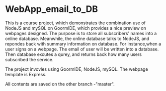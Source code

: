 # WebApp_email_to_DB
This is a course project, which demonstrates the combination use of NodeJS and mySQL on GoormIDE, which provides a nice preview on webpages designed. The purpose is to store all subscribers' names into a online database. Meanwhile, the online database talks to NodeJS, and repondes back with summary information on database. For instance,when a user signs on a webpage. The email of user will be written into a database. Then database excutes a qurey, and returns back how many users subscribed the service.

The project invovles using GoormIDE, NodeJS, mySQL. The webpage template is Express.

All contents are saved on the other branch -"master".
